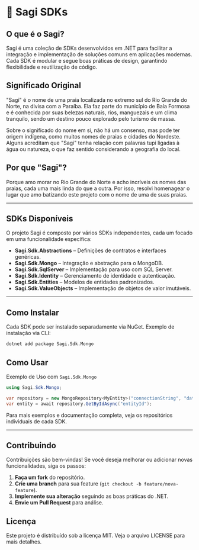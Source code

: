 # 🌴 Sagi SDKs

## O que é o Sagi?

Sagi é uma coleção de SDKs desenvolvidos em .NET para facilitar a integração e implementação de soluções comuns em aplicações modernas. Cada SDK é modular e segue boas práticas de design, garantindo flexibilidade e reutilização de código.

## Significado Original  

"Sagi" é o nome de uma praia localizada no extremo sul do Rio Grande do Norte, na divisa com a Paraíba. Ela faz parte do município de Baía Formosa e é conhecida por suas belezas naturais, rios, manguezais e um clima tranquilo, sendo um destino pouco explorado pelo turismo de massa.  

Sobre o significado do nome em si, não há um consenso, mas pode ter origem indígena, como muitos nomes de praias e cidades do Nordeste. Alguns acreditam que "Sagi" tenha relação com palavras tupi ligadas à água ou natureza, o que faz sentido considerando a geografia do local.

## Por que "Sagi"?  

Porque amo morar no Rio Grande do Norte e acho incríveis os nomes das praias, cada uma mais linda do que a outra. Por isso, resolvi homenagear o lugar que amo batizando este projeto com o nome de uma de suas praias.

---

## SDKs Disponíveis  

O projeto Sagi é composto por vários SDKs independentes, cada um focado em uma funcionalidade específica:

- **Sagi.Sdk.Abstractions** – Definições de contratos e interfaces genéricas.  
- **Sagi.Sdk.Mongo** – Integração e abstração para o MongoDB.  
- **Sagi.Sdk.SqlServer** – Implementação para uso com SQL Server.  
- **Sagi.Sdk.Identity** – Gerenciamento de identidade e autenticação.  
- **Sagi.Sdk.Entities** – Modelos de entidades padronizados.  
- **Sagi.Sdk.ValueObjects** – Implementação de objetos de valor imutáveis.  

---

## Como Instalar  

Cada SDK pode ser instalado separadamente via NuGet. Exemplo de instalação via CLI:
```sh
dotnet add package Sagi.Sdk.Mongo
```

## Como Usar

Exemplo de Uso com `Sagi.Sdk.Mongo`

```c#
using Sagi.Sdk.Mongo;

var repository = new MongoRepository<MyEntity>("connectionString", "databaseName");
var entity = await repository.GetByIdAsync("entityId");

```

Para mais exemplos e documentação completa, veja os repositórios individuais de cada SDK.

---
## Contribuindo

Contribuições são bem-vindas! Se você deseja melhorar ou adicionar novas funcionalidades, siga os passos:

1. **Faça um fork** do repositório.    
2. **Crie uma branch** para sua feature (`git checkout -b feature/nova-feature`).    
3. **Implemente sua alteração** seguindo as boas práticas do .NET.    
4. **Envie um Pull Request** para análise.

## Licença

Este projeto é distribuído sob a licença MIT. Veja o arquivo LICENSE para mais detalhes.
